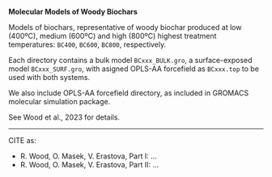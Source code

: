 **Molecular Models of Woody Biochars**

Models of biochars, representative of woody biochar produced at low (400ºC), medium (600ºC) and high (800ºC) highest treatment temperatures: `BC400`, `BC600`, `BC800`, respectively.

Each directory contains a bulk model `BCxxx_BULK.gro`, a surface-exposed model `BCxxx_SURF.gro`, with asigned OPLS-AA forcefield as `BCxxx.top` to be used with both systems. 

We also include OPLS-AA forcefield directory, as included in GROMACS molecular simulation package.

See Wood et al., 2023 for details.

---
CITE as:
- R. Wood, O. Masek, V. Erastova, Part I: ...
- R. Wood, O. Masek, V. Erastova, Part II: ...





